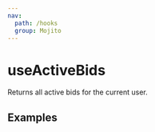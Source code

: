 ```yaml
---
nav:
  path: /hooks
  group: Mojito
---
```


# useActiveBids

Returns all active bids for the current user.

## Examples

<code src="./demo/demo1.tsx" />
